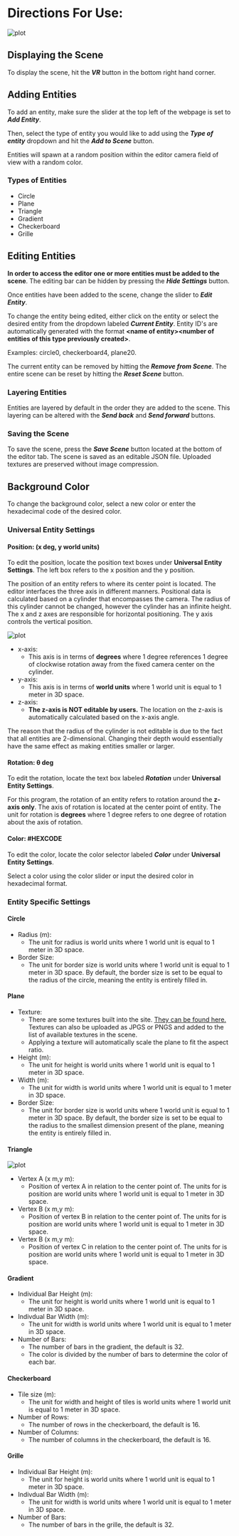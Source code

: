 # Directions For Use: #
![plot](../Images/editor.PNG)

## Displaying the Scene
To display the scene, hit the ***VR*** button in the bottom right hand corner.

## Adding Entities
To add an entity, make sure the slider at the top left of the webpage is set to ***Add Entity***.  

Then, select the type of entity you would like to add using the ***Type of entity*** dropdown and hit the ***Add to Scene*** button.

Entities will spawn at a random position within the editor camera field of view with a random color.

### Types of Entities
- Circle
- Plane
- Triangle
- Gradient
- Checkerboard
- Grille

## Editing Entities
**In order to access the editor one or more entities must be added to the scene**. The editing bar can be hidden by pressing the ***Hide Settings*** button.

Once entities have been added to the scene, change the slider to ***Edit Entity***.

To change the entity being edited, either click on the entity or select the desired entity from the dropdown labeled ***Current Entity***.
Entity ID's are automatically generated with the format **\<name of entity\>\<number of entities of this type previously created\>**.  

Examples: circle0, checkerboard4, plane20.

The current entity can be removed by hitting the ***Remove from Scene***. The entire scene can be reset by hitting the ***Reset Scene*** button.

### Layering Entities
Entities are layered by default in the order they are added to the scene. This layering can be altered with the ***Send back*** and ***Send forward*** buttons.

### Saving the Scene
To save the scene, press the ***Save Scene*** button located at the bottom of the editor tab. The scene is saved as an editable JSON file. Uploaded textures are preserved without image compression.

## Background Color
To change the background color, select a new color or enter the hexadecimal code of the desired color.

### Universal Entity Settings
#### Position: (x deg, y world units)
To edit the position, locate the position text boxes under **Universal Entity Settings**. The left box refers to the x position and the y position.  

The position of an entity refers to where its center point is located. The editor interfaces the three axis in different manners. 
Positional data is calculated based on a cylinder that encompasses the camera. The radius of this cylinder cannot be changed, however the cylinder has an infinite height. The x and z axes are responsible for horizontal positioning. The y axis controls the vertical position. 

![plot](../Images/cylinderRadius.PNG)

- x-axis: 
   - This axis is in terms of **degrees** where 1 degree references 1 degree of clockwise rotation away from the fixed camera center on the cylinder.
- y-axis: 
   - This axis is in terms of **world units** where 1 world unit is equal to 1 meter in 3D space. 
- z-axis: 
   - **The z-axis is NOT editable by users.** The location on the z-axis is automatically calculated based on the x-axis angle.

The reason that the radius of the cylinder is not editable is due to the fact that all entities are 2-dimensional. Changing their depth would essentially have the same effect as making entities smaller or larger.

#### Rotation: θ deg
To edit the rotation, locate the text box labeled ***Rotation*** under **Universal Entity Settings**.

For this program, the rotation of an entity refers to rotation around the **z-axis only**. The axis of rotation is located at the center point of entity. The unit for rotation is **degrees** where 1 degree refers to one degree of rotation about the axis of rotation.

#### Color: #HEXCODE
To edit the color, locate the color selector labeled ***Color*** under **Universal Entity Settings**.

Select a color using the color slider or input the desired color in hexadecimal format.

### Entity Specific Settings
#### Circle 
- Radius (m): 
   - The unit for radius is world units where 1 world unit is equal to 1 meter in 3D space.
- Border Size: 
   - The unit for border size is world units where 1 world unit is equal to 1 meter in 3D space. By default, the border size is set to be equal to the radius of the circle, meaning the entity is entirely filled in.

#### Plane
- Texture: 
   - There are some textures built into the site. [They can be found here.](https://github.com/brendanc490/WebVR-Test-Patterns/tree/main/Custom/patterns) Textures can also be uploaded as JPGS or PNGS and added to the list of available textures in the scene. 
   - Applying a texture will automatically scale the plane to fit the aspect ratio.
- Height (m): 
   - The unit for height is world units where 1 world unit is equal to 1 meter in 3D space.
- Width (m): 
   - The unit for width is world units where 1 world unit is equal to 1 meter in 3D space.
- Border Size: 
   - The unit for border size is world units where 1 world unit is equal to 1 meter in 3D space. By default, the border size is set to be equal to the radius to the smallest dimension present of the plane, meaning the entity is entirely filled in.

#### Triangle
![plot](../Images/triangle.PNG)
- Vertex A (x m,y m):
   - Position of vertex A in relation to the center point of. The units for is position are world units where 1 world unit is equal to 1 meter in 3D space.
- Vertex B (x m,y m):
   - Position of vertex B in relation to the center point of. The units for is position are world units where 1 world unit is equal to 1 meter in 3D space.
- Vertex B (x m,y m):
   - Position of vertex C in relation to the center point of. The units for is position are world units where 1 world unit is equal to 1 meter in 3D space.

#### Gradient
- Individual Bar Height (m): 
   - The unit for height is world units where 1 world unit is equal to 1 meter in 3D space.
- Indivdual Bar Width (m): 
   - The unit for width is world units where 1 world unit is equal to 1 meter in 3D space.
- Number of Bars:
   - The number of bars in the gradient, the default is 32.
   - The color is divided by the number of bars to determine the color of each bar.

#### Checkerboard
- Tile size (m): 
   - The unit for width and height of tiles is world units where 1 world unit is equal to 1 meter in 3D space.
- Number of Rows: 
   - The number of rows in the checkerboard, the default is 16.
- Number of Columns:
   - The number of columns in the checkerboard, the default is 16.

#### Grille
- Individual Bar Height (m): 
   - The unit for height is world units where 1 world unit is equal to 1 meter in 3D space.
- Indivdual Bar Width (m): 
   - The unit for width is world units where 1 world unit is equal to 1 meter in 3D space.
- Number of Bars:
   - The number of bars in the grille, the default is 32.
